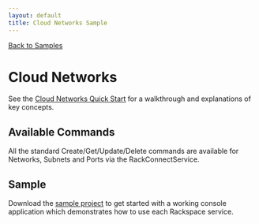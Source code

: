 ```yaml
---
layout: default
title: Cloud Networks Sample
---
```


[Back to Samples]({{site.baseurl}}/samples/)

# Cloud Networks #
See the [Cloud Networks Quick Start][quickstart] for a walkthrough and explanations of key concepts.

## Available Commands ##
All the standard Create/Get/Update/Delete commands are available for Networks,
Subnets and Ports via the RackConnectService.

## Sample ##
Download the [sample project][sample-project] to get started with a working console
application which demonstrates how to use each Rackspace service.

<script src="http://gist-it.appspot.com/https://github.com/rackspace/Rackspace.NET/blob/master/samples/Rackspace.Samples/CloudNetworkSamples.cs?slice=19:45"></script>

[sample-project]: https://github.com/rackspace/Rackspace.NET/tree/master/samples/Rackspace.Samples
[quickstart]: https://developer.rackspace.com/docs/cloud-networks/getting-started/?lang=.net
